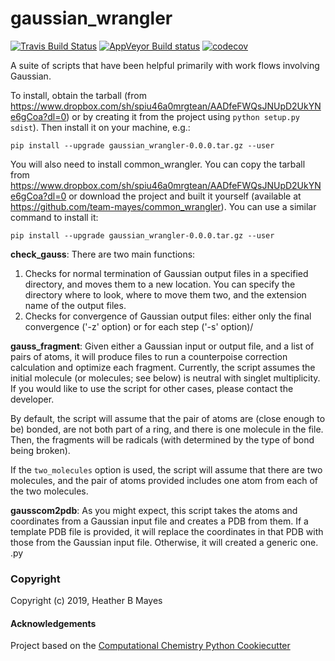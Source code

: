 gaussian_wrangler
==============================
[//]: # (Badges)
[![Travis Build Status](https://travis-ci.org/REPLACE_WITH_OWNER_ACCOUNT/gaussian_wrangler.png)](https://travis-ci.org/REPLACE_WITH_OWNER_ACCOUNT/gaussian_wrangler)
[![AppVeyor Build status](https://ci.appveyor.com/api/projects/status/REPLACE_WITH_APPVEYOR_LINK/branch/master?svg=true)](https://ci.appveyor.com/project/REPLACE_WITH_OWNER_ACCOUNT/gaussian_wrangler/branch/master)
[![codecov](https://codecov.io/gh/REPLACE_WITH_OWNER_ACCOUNT/gaussian_wrangler/branch/master/graph/badge.svg)](https://codecov.io/gh/REPLACE_WITH_OWNER_ACCOUNT/gaussian_wrangler/branch/master)

A suite of scripts that have been helpful primarily with work flows involving Gaussian.

To install, obtain the tarball (from https://www.dropbox.com/sh/spiu46a0mrgtean/AADfeFWQsJNUpD2UkYNe6gCoa?dl=0)
or by creating it from the project using `python setup.py sdist`). Then install it on your machine, e.g.:

`pip install --upgrade gaussian_wrangler-0.0.0.tar.gz --user`
    
You will also need to install common_wrangler. You can copy the tarball from 
https://www.dropbox.com/sh/spiu46a0mrgtean/AADfeFWQsJNUpD2UkYNe6gCoa?dl=0 or download the project 
and built it yourself (available at https://github.com/team-mayes/common_wrangler). You can use a similar command to install it:

`pip install --upgrade gaussian_wrangler-0.0.0.tar.gz --user`

**check_gauss**: There are two main functions:
1) Checks for normal termination of Gaussian output files in a specified directory, and moves them to a new location.
You can specify the directory where to look, where to move them two, and the extension name of the output files.
2) Checks for convergence of Gaussian output files: either only the final convergence ('-z' option) or for each step 
('-s' option)/

**gauss_fragment**: Given either a Gaussian input or output file, and a list of pairs of atoms, it will produce files 
to run a counterpoise correction calculation and optimize each fragment. Currently, the script assumes 
the initial molecule (or molecules; see below) is neutral with singlet multiplicity. If you would like to use the script 
for other cases, please contact the developer.
 
By default, the script will assume that the pair of atoms are (close enough to be) bonded, are not both part of a ring, 
and there is one molecule in the file. Then, the fragments will be radicals (with determined by the type of bond being 
broken). 

If the `two_molecules` option is used, the script will assume that there are two molecules, and the pair of atoms 
provided includes
one atom from each of the two molecules. 

**gausscom2pdb**: As you might expect, this script takes the atoms and coordinates from a Gaussian input file and 
creates a PDB from them. If a template PDB file is provided, it will replace the coordinates in that PDB with those
from the Gaussian input file. Otherwise, it will created a generic one. .py


### Copyright

Copyright (c) 2019, Heather B Mayes


#### Acknowledgements
 
Project based on the 
[Computational Chemistry Python Cookiecutter](https://github.com/choderalab/cookiecutter-python-comp-chem)
